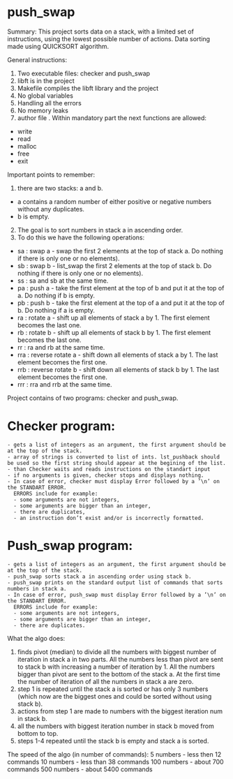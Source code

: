 # push_swap
Summary: This project sorts data on a stack, with a limited set of instructions, using the lowest possible number of actions. Data sorting made using QUICKSORT algorithm.

General instructions:

1. Two executable files: checker and push_swap
2. libft is in the project
3. Makefile compiles the libft library and the project
4. No global variables
5. Handling all the errors
6. No memory leaks
7. author file
. Within mandatory part the next functions are allowed: 
  - write
  - read
  - malloc
  - free
  - exit
  
  
Important points to remember:

1. there are two stacks: a and b. 
  - a contains a random number of either positive or negative numbers without any duplicates.
  - b is empty.
2. The goal is to sort numbers in stack a in ascending order.
3. To do this we have the following operations:
  - sa : swap a - swap the first 2 elements at the top of stack a. Do nothing if there is only one or no elements).
  - sb : swap b - list_swap the first 2 elements at the top of stack b. Do nothing if there is only one or no elements).
  - ss : sa and sb at the same time.
  - pa : push a - take the first element at the top of b and put it at the top of a. Do nothing if b is empty.
  - pb : push b - take the first element at the top of a and put it at the top of b. Do nothing if a is empty.
  - ra : rotate a - shift up all elements of stack a by 1. The first element becomes the last one.
  - rb : rotate b - shift up all elements of stack b by 1. The first element becomes the last one.
  - rr : ra and rb at the same time.
  - rra : reverse rotate a - shift down all elements of stack a by 1. The last element becomes the first one.
  - rrb : reverse rotate b - shift down all elements of stack b by 1. The last element becomes the first one.
  - rrr : rra and rrb at the same time.
  
Project contains of two programs: checker and push_swap. 

# Checker program:
  
  
    - gets a list of integers as an argument, the first argument should be at the top of the stack.
    - array of strings is converted to list of ints. lst_pushback should be used so the first string should appear at the begining of the list.
    - than Checker waits and reads instructions on the standart input 
    - if no arguments is given, checker stops and displays nothing. 
    - In case of error, checker must display Error followed by a ’\n’ on the STANDART ERROR.
      ERRORS include for example: 
      - some arguments are not integers, 
      - some arguments are bigger than an integer, 
      - there are duplicates, 
      - an instruction don’t exist and/or is incorrectly formatted.
  
 # Push_swap program:
  
  
    - gets a list of integers as an argument, the first argument should be at the top of the stack.
    - push_swap sorts stack a in ascending order using stack b.
    - push_swap prints on the standard output list of commands that sorts numbers in stack a.
    - In case of error, push_swap must display Error followed by a ’\n’ on the STANDART ERROR.
      ERRORS include for example: 
      - some arguments are not integers, 
      - some arguments are bigger than an integer, 
      - there are duplicates.
      
What the algo does:
1. finds pivot (median) to divide all the numbers with biggest number of iteration in stack a in two parts. All the numbers less than pivot are sent to stack b with increasing a number of iteration by 1. All the numbers bigger than pivot are sent to the bottom of the stack a. At the first time the number of iteration of all the numbers in stack a are zero.
2. step 1 is repeated until the stack a is sorted or has only 3 numbers (which now are the biggest ones and could be sorted without using stack b).
3. actions from step 1 are made to numbers with the biggest iteration num in stack b.
4. all the numbers with biggest iteration number in stack b moved from bottom to top.
5. steps 1-4 repeated until the stack b is empty and stack a is sorted.

The speed of the algo (in number of commands):
  5 numbers - less then 12 commands
  10 numbers - less than 38 commands
  100 numbers - about 700 commands
  500 numbers - about 5400 commands

  
  

